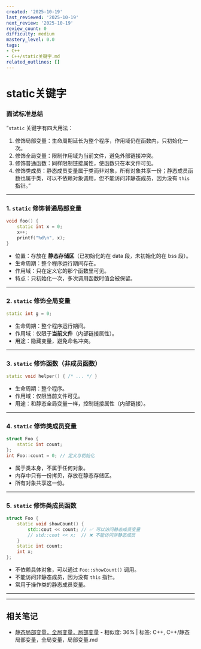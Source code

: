 ```yaml
---
created: '2025-10-19'
last_reviewed: '2025-10-19'
next_review: '2025-10-19'
review_count: 0
difficulty: medium
mastery_level: 0.0
tags:
- C++
- C++/static关键字.md
related_outlines: []
---
```


# static关键字

### 面试标准总结

“`static` 关键字有四大用法：

1. 修饰局部变量：生命周期延长为整个程序，作用域仍在函数内，只初始化一次。
2. 修饰全局变量：限制作用域为当前文件，避免外部链接冲突。
3. 修饰普通函数：同样限制链接属性，使函数只在本文件可见。
4. 修饰类成员：静态成员变量属于类而非对象，所有对象共享一份；静态成员函数也属于类，可以不依赖对象调用，但不能访问非静态成员，因为没有 `this` 指针。”

---

### 1. `static` 修饰普通局部变量

```cpp
void foo() {
    static int x = 0;
    x++;
    printf("%d\n", x);
}
```

* 位置：存放在 **静态存储区**（已初始化的在 data 段，未初始化的在 bss 段）。
* 生命周期：整个程序运行期间存在。
* 作用域：只在定义它的那个函数里可见。
* 特点：只初始化一次，多次调用函数时值会被保留。

---

### 2. `static` 修饰全局变量

```cpp
static int g = 0;
```

* 生命周期：整个程序运行期间。
* 作用域：仅限于**当前文件**（内部链接属性）。
* 用途：隐藏变量，避免命名冲突。

---

### 3. `static` 修饰函数（非成员函数）

```cpp
static void helper() { /* ... */ }
```

* 生命周期：整个程序。
* 作用域：仅限当前文件可见。
* 用途：和静态全局变量一样，控制链接属性（内部链接）。

---

### 4. `static` 修饰类成员变量

```cpp
struct Foo {
    static int count;
};
int Foo::count = 0; // 定义与初始化
```

* 属于类本身，不属于任何对象。
* 内存中只有一份拷贝，存放在静态存储区。
* 所有对象共享这一份。

---

### 5. `static` 修饰类成员函数

```cpp
struct Foo {
    static void showCount() {
        std::cout << count; // ✅ 可以访问静态成员变量
        // std::cout << x;  // ❌ 不能访问非静态成员
    }
    static int count;
    int x;
};
```

* 不依赖具体对象，可以通过 `Foo::showCount()` 调用。
* 不能访问非静态成员，因为没有 `this` 指针。
* 常用于操作类的静态成员变量。

---

---

## 相关笔记
<!-- 自动生成 -->

- [静态局部变量，全局变量，局部变量](notes/C++/静态局部变量，全局变量，局部变量.md) - 相似度: 36% | 标签: C++, C++/静态局部变量，全局变量，局部变量.md

